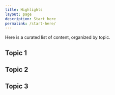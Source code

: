 ```yaml
---
title: Highlights 
layout: page
description: Start here 
permalink: /start-here/
---
```


Here is a curated list of content, organized by topic.


## Topic 1


## Topic 2


## Topic 3


